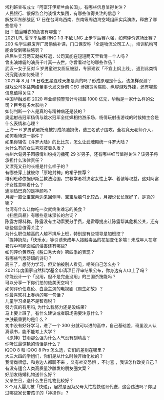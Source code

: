 塔利班宣布成立「阿富汗伊斯兰酋长国」，有哪些信息值得关注？  
人民银行、银保监会约谈恒大集团，有哪些值得关注的信息？  
解放军东部战区 17 日在台湾岛西南、东南等周边海空域组织实兵演练，释放了哪些信号？  
旧 T 恤当睡衣的危害有哪些？  
2021 LPL 夏季季后赛 RNG 1:3 不敌 LNG 止步季后赛六强，如何评价这场比赛？  
200 名学生躲废弃厂房偷偷补课，门口保安称「全是物流公司工人」，培训机构可能会受到哪些惩罚？  
应届生实习两天就被辞退，公司真能在短短两天里看清一个人吗？  
曾出演雄霸的演员千叶真一去世，你曾看过他的哪些作品？  
武汉一女子反对 5 岁男童进女厕反被怼，专家建议「不宜上纲上线」，遇到此类情况究竟该如何处理？  
2021 年 8 月 19 日晚五星连珠天象是真的吗？形成原理是什么，该怎样观测？  
游戏公司多益网络董事长发文诉前 CEO 涉嫌贪污腐败、纵容游戏外挂，还有哪些信息值得关注？  
中国华融发布 2020 年业绩预警预计亏损超 1000 亿元，华融是一家什么样的公司？巨亏有多大影响？  
如何判断一个人是真的有精神病还是装的？  
奥运射击冠军杨倩与跳水冠军全红婵相约游乐场，杨倩玩射击游戏的时候摊主会是什么表情和心理？  
上海一 6 岁男孩暑托班被打成颅脑损伤，遭三名孩子围攻，全程竟无老师介入，如何看待这一事件？  
如果你辅佐《斗罗大陆》的比比东，怎么让武魂殿统一斗罗大陆？  
为什么有的女生喜欢披着头发？  
杭州六旬男子因感情纠纷持刀捅死 29 岁男子，还有哪些细节值得关注？该男子将承担什么法律责任？  
又漂亮又丑的长相是什么样子的？  
有哪些穿上就被你「原地封神」的裙子推荐？  
塔利班称依据伊斯兰教法治国，宗教学者将决定女性上学、着装等权益，这对阿富汗女性意味着什么？  
迪丽热巴真的是神颜吗？  
月嫂一直让宝宝两边来回侧睡，宝宝后脑勺比较凸，月嫂说长长就好了，是真的嘛？  
台湾有什么让你吃一次就终生难忘的美食？  
《扫黑风暴》有哪些意味深长的台词？  
陈露方爆料称，陈露没有主动索要分手费，是霍尊提出让陈露帮其危机公关，还有哪些信息值得关注？  
为什么职位越高的人越不排斥上班，特别是有些领导是加班控？  
「提神奶茶」「快乐水」等引诱未成年人接触毒品的花招变化多端！未成年人在寒暑假中可能面临的侵害还有哪些?  
如何评价黄西在《脱口秀大会》第四季的表现？  
有哪些气势磅礴的诗句？  
高三了，想努力学习，但又怕被别人看见，嘲笑自己怎么办？  
2021 年度国家自然科学基金申请项目评审结果公布，你身边有人申上了吗？  
你能设计一个「没用，但不是完全没用」的三国杀技能吗？  
可以分享一下你们拍的绝美天空吗？  
如何评价任嘉伦、白鹿主演的电视剧《周生如故》？  
你最喜欢村上春树的哪一句话？  
儿童学习桌是不是智商税？  
努力真的有用吗, 为什么我努力还是没结果?  
马上要上班了，有什么建议或者职场需要注意什么？  
护肤最重要的是什么？  
初中没有好好学习，进了一个 300 分就可以进的高中，自己基础差，班里没人认真读书，能不能考上大学？  
《原神》甘雨那么强为什么人气没有刻晴高？  
你听过最惊艳的情话是什么？  
iQOO 8 和 iQOO 8 Pro 怎么选，它们的差别在哪里？  
大三大四的学姐们，你们是从什么时候开始化妆的？  
我情商很低，和身边人都聊不来 ，又有社交恐惧 ，不讨喜 ，我该怎样改变自己？  
有没有适合人类高质量沙雕发的朋友圈文案？  
好朋友结婚礼物送什么好？  
父亲生日，送什么生日礼物比较好？  
3 个月大婴儿被「快递」，居然是因为父母太忙找快递哥代送，这会违法吗？你见过哪些家长带孩子的「神操作」？  
